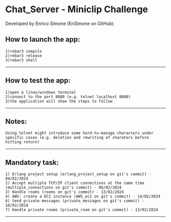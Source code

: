Chat_Server - Miniclip Challenge
=====
Developed by Enrico Simone (EnSimone on GitHub)

How to launch the app:
-----

	1)rebar3 compile
	2)rebar3 release
	3)rebar3 shell
	
-----

How to test the app:
-----
	1)open a linux/windows terminal
	2)connect to the port 8080 (e.g. telnet localhost 8080)
	3)the application will show the steps to follow
	
-----
	
Notes:
-----
	Using telnet might introduce some hard-to-manage characters under specific cases (e.g. deletion and rewriting of charaters before hitting return)
	
-----

Mandatory task:
-----
	1) Erlang project setup (erlang_project_setup on git's commit) - 04/02/2024
	2) Accept multiple TCP/IP client connections at the same time (multiple_connections on git's commit) - 06/02/2024
	3) Handle rooms (rooms on git's commit) - 13/02/2024
	4) AWS: create a EC2 instance (AWS_ec2 on git's commit) - 14/02/2024
	6) Send private messages (private_messages on git's commit) - 10/02/2024
	7) Handle private rooms (private_room on git's commit) - 13/02/2024
-----